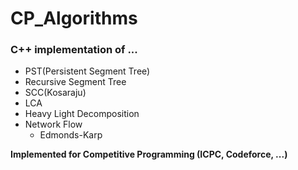 # CP_Algorithms
### C++ implementation of ...
- PST(Persistent Segment Tree)
- Recursive Segment Tree
- SCC(Kosaraju)
- LCA
- Heavy Light Decomposition
- Network Flow
  - Edmonds-Karp
  
**Implemented for Competitive Programming (ICPC, Codeforce, ...)**
